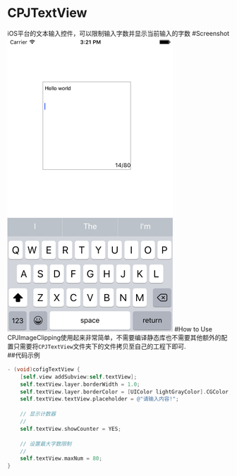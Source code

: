 # CPJTextView
iOS平台的文本输入控件，可以限制输入字数并显示当前输入的字数
#Screenshot
![CPJTextView预览图](https://github.com/zhaishuai/CPJTextView/blob/master/preview.png)
#How to Use
CPJImageClipping使用起来非常简单，不需要编译静态库也不需要其他额外的配置只需要将<code>CPJTextView</code>文件夹下的文件拷贝至自己的工程下即可.<br/>
##代码示例
``` objective-c
- (void)cofigTextView {
    [self.view addSubview:self.textView];
    self.textView.layer.borderWidth = 1.0;
    self.textView.layer.borderColor = [UIColor lightGrayColor].CGColor;
    self.textView.textView.placeholder = @"请输入内容!";
    
    // 显示计数器
    //
    self.textView.showCounter = YES;
    
    // 设置最大字数限制
    //
    self.textView.maxNum = 80;
}
```

